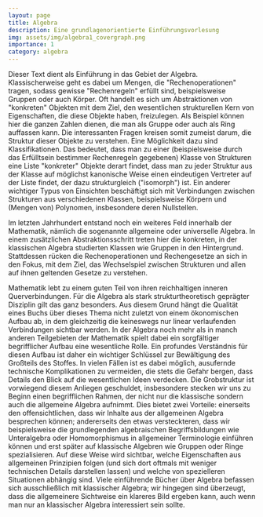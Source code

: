 ```yaml
---
layout: page
title: Algebra
description: Eine grundlagenorientierte Einführungsvorlesung
img: assets/img/algebra1_covergraph.png
importance: 1
category: algebra
---
```



Dieser Text dient als Einführung in das Gebiet der Algebra. Klassischerweise geht
es dabei um Mengen, die "Rechenoperationen" tragen, sodass gewisse
"Rechenregeln" erfüllt sind, beispielsweise Gruppen oder auch
Körper. Oft handelt es sich um Abstraktionen von "konkreten"
Objekten mit dem Ziel, den wesentlichen strukturellen Kern von
Eigenschaften, die diese Objekte haben, freizulegen. Als Beispiel
können hier die ganzen Zahlen dienen, die man als Gruppe oder auch als
Ring auffassen kann. Die interessanten Fragen kreisen somit zumeist
darum, die Struktur dieser Objekte zu verstehen. Eine Möglichkeit dazu
sind Klassifikationen. Das bedeutet, dass man zu einer (beispielsweise
durch das Erfülltsein bestimmer Rechenregeln gegebenen) Klasse von
Strukturen eine Liste "konkreter" Objekte derart findet, dass man zu
jeder Struktur aus der Klasse auf möglichst kanonische Weise einen
eindeutigen Vertreter auf der Liste findet, der dazu strukturgleich
("isomorph") ist. Ein anderer wichtiger Typus von Einsichten
beschäftigt sich mit Verbindungen zwischen Strukturen aus
verschiedenen Klassen, beispielsweise Körpern und (Mengen von)
Polynomen, insbesondere deren Nullstellen.

Im letzten Jahrhundert entstand noch ein weiteres Feld innerhalb der
Mathematik, nämlich die sogenannte allgemeine oder
universelle Algebra. In einem zusätzlichen Abstraktionsschritt
treten hier die konkreten, in der klassischen Algebra
studierten Klassen wie Gruppen in den Hintergrund. Stattdessen rücken
die Rechenoperationen und Rechengesetze an sich in den Fokus, mit dem
Ziel, das Wechselspiel zwischen Strukturen und allen auf ihnen
geltenden Gesetze zu verstehen.

Mathematik lebt zu einem guten Teil von ihren reichhaltigen inneren
Querverbindungen. Für die Algebra als stark strukturtheoretisch
geprägter Disziplin gilt das ganz besonders. Aus diesem Grund hängt
die Qualität eines Buchs über dieses Thema nicht zuletzt von einem
ökonomischen Aufbau ab, in dem gleichzeitig die keineswegs nur linear
verlaufenden Verbindungen sichtbar werden. In der Algebra noch mehr
als in manch anderen Teilgebieten der Mathematik spielt dabei ein
sorgfältiger begrifflicher Aufbau eine wesentliche Rolle. Ein
profundes Verständnis für diesen Aufbau ist daher ein wichtiger
Schlüssel zur Bewältigung des Großteils des Stoffes. In vielen Fällen
ist es dabei möglich, ausufernde technische Komplikationen zu
vermeiden, die stets die Gefahr bergen, dass Details den Blick auf die
wesentlichen Ideen verdecken. Die Grobstruktur ist vorwiegend diesem
Anliegen geschuldet, insbesondere stecken wir uns zu Beginn einen
begrifflichen Rahmen, der nicht nur die klassische sondern auch
die allgemeine Algebra aufnimmt. Dies bietet zwei Vorteile: einerseits
den offensichtlichen, dass wir Inhalte aus der allgemeinen Algebra
besprechen können; andererseits den etwas versteckteren, dass wir
beispielsweise die grundlegenden algebraischen Begriffsbildungen wie
Unteralgebra oder Homomorphismus in allgemeiner Terminologie einführen
können und erst später auf klassische Algebren wie Gruppen oder Ringe
spezialisieren. Auf diese Weise wird sichtbar, welche Eigenschaften
aus allgemeinen Prinzipien folgen (und sich dort oftmals mit weniger
technischen Details darstellen lassen) und welche von spezielleren
Situationen abhängig sind. Viele einführende Bücher über Algebra
befassen sich ausschließlich mit klassischer Algebra; wir hingegen
sind überzeugt, dass die allgemeinere Sichtweise ein klareres Bild
ergeben kann, auch wenn man nur an klassischer Algebra interessiert
sein sollte.